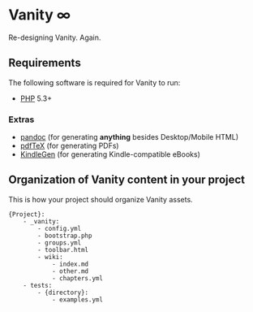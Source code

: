 # Vanity ∞

Re-designing Vanity. Again.


## Requirements

The following software is required for Vanity to run:

* [PHP](http://php.net) 5.3+


### Extras

* [pandoc](http://johnmacfarlane.net/pandoc/) (for generating **anything** besides Desktop/Mobile HTML)
* [pdfTeX](http://www.tug.org/applications/pdftex/) (for generating PDFs)
* [KindleGen](http://www.amazon.com/gp/feature.html?ie=UTF8&docId=1000234621) (for generating Kindle-compatible eBooks)


## Organization of Vanity content in your project

This is how your project should organize Vanity assets.

	{Project}:
	    - _vanity:
	        - config.yml
	        - bootstrap.php
	        - groups.yml
	        - toolbar.html
	        - wiki:
	            - index.md
	            - other.md
	            - chapters.yml
	    - tests:
	        - {directory}:
	            - examples.yml
